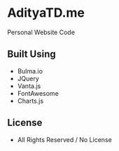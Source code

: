 # AdityaTD.me
Personal Website Code

## Built Using
- Bulma.io
- JQuery
- Vanta.js
- FontAwesome
- Charts.js

## License
- All Rights Reserved / No License

